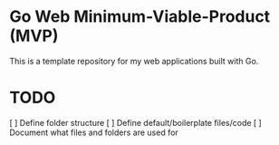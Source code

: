 # Go Web Minimum-Viable-Product (MVP)
This is a template repository for my web applications built with Go.

# TODO
[ ] Define folder structure
[ ] Define default/boilerplate files/code
[ ] Document what files and folders are used for